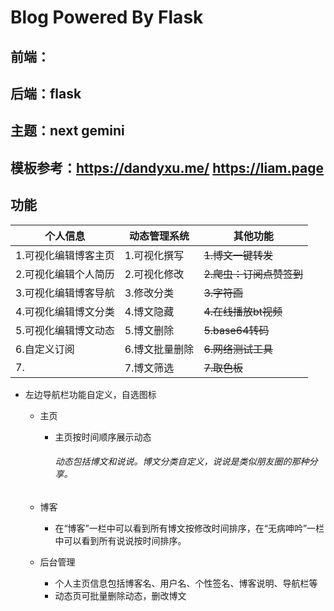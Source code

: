 # Blog Powered By Flask
## 前端：
## 后端：flask
## 主题：next  gemini
## 模板参考：https://dandyxu.me/    https://liam.page

## 功能

|个人信息|动态管理系统|其他功能|
|---|---|---|
|1.可视化编辑博客主页|1.可视化撰写|~~1.博文一键转发~~|
|2.可视化编辑个人简历|2.可视化修改|~~2.爬虫：订阅点赞签到~~|
|3.可视化编辑博客导航|3.修改分类|~~3.字符画~~|
|4.可视化编辑博文分类|4.博文隐藏|~~4.在线播放bt视频~~|
|5.可视化编辑博文动态|5.博文删除|~~5.base64转码~~|
|6.自定义订阅|6.博文批量删除|~~6.网络测试工具~~|
|7.|7.博文筛选|~~7.取色板~~|
* 左边导航栏功能自定义，自选图标
    * 主页
        * 主页按时间顺序展示动态
            ###### 动态包括博文和说说。博文分类自定义，说说是类似朋友圈的那种分享。
    * 博客
        * 在“博客”一栏中可以看到所有博文按修改时间排序，在“无病呻吟”一栏中可以看到所有说说按时间排序。
    
    * 后台管理
        * 个人主页信息包括博客名、用户名、个性签名、博客说明、导航栏等
        * 动态页可批量删除动态，删改博文